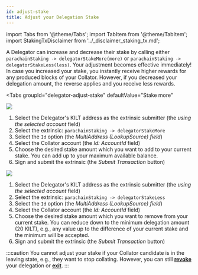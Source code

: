 ```yaml
---
id: adjust-stake
title: Adjust your Delegation Stake
---
```


import Tabs from '@theme/Tabs';
import TabItem from '@theme/TabItem';
import StakingTxDisclaimer from '../_disclaimer_staking_tx.md';

A Delegator can increase and decrease their stake by calling either  `parachainStaking -> delegatorStakeMore(more)` or `parachainStaking -> delegatorStakeLess(less)`.
Your adjustment becomes effective immediately!
In case you increased your stake, you instantly receive higher rewards for any produced blocks of your Collator.
However, if you decreased your delegation amount, the reverse applies and you receive less rewards.

<StakingTxDisclaimer />

<Tabs
  groupId="delegator-adjust-stake"
  defaultValue="Stake more"
>
<TabItem value="Stake more" label="Stake more">

![](/img/chain/parachainStaking-delegatorStakeMore.png)

1. Select the Delegator's KILT address as the extrinsic submitter (the *using the selected account* field)
2. Select the extrinsic: `parachainStaking -> delegatorStakeMore`
3. Select the `Id` option (the *MultiAddress (LookupSource) field*)
4. Select the Collator account (the *Id: AccountId* field)
5. Choose the desired stake amount which you want to add to your current stake.
You can add up to your maximum available balance.
6. Sign and submit the extrinsic (the *Submit Transaction* button)

</TabItem>
<TabItem value="Stake less" label="Stake less">

![](/img/chain/parachainStaking-delegatorStakeLess.png)

1. Select the Delegator's KILT address as the extrinsic submitter (the *using the selected account* field)
2. Select the extrinsic: `parachainStaking -> delegatorStakeLess`
3. Select the `Id` option (the *MultiAddress (LookupSource) field*)
4. Select the Collator account (the *Id: AccountId* field)
5. Choose the desired stake amount which you want to remove from your current stake.
You can reduce down to the minimum delegation amount (20 KILT), e.g., any value up to the difference of your current stake and the minimum will be accepted.
6. Sign and submit the extrinsic (the *Submit Transaction* button)

</TabItem>
</Tabs>

:::caution
You cannot adjust your stake if your Collator candidate is in the leaving state, e.g., they want to stop collating.
However, you can still [**revoke**](./04_revoke.md) your delegation or [**exit**](./05_exit.md).
:::

